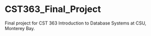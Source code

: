 # CST363_Final_Project
Final project for CST 363 Introduction to Database Systems at CSU, Monterey Bay.
